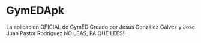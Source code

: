 # GymEDApk
La aplicacion OFICIAL de GymED
Creado por Jesús González Gálvez y Jose Juan Pastor Rodriguez
NO LEAS, PA QUE LEES!!
